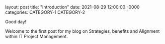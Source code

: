 layout: post
title: "Introduction"
date: 2021-08-29 12:00:00 -0000
categories: CATEGORY-1 CATEGORY-2

Good day!

Welcome to the first post for my blog on Strategies, benefits and Alignment within IT Project Management.
